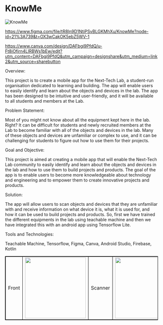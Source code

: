 # KnowMe

![KnowMe](https://user-images.githubusercontent.com/107416261/221327599-911f17b1-272a-4cf2-afe5-116dab1ec68f.png)


https://www.figma.com/file/tR8ln9D1NtiPSvBLGKMhXu/KnowMe?node-id=21%3A739&t=OX3wCakOK5ebZ5WV-1

https://www.canva.com/design/DAFbgi9PfdQ/u-Ft8iOfjrn4LIRBWs1bEw/edit?utm_content=DAFbgi9PfdQ&utm_campaign=designshare&utm_medium=link2&utm_source=sharebutton

Overview:

This project is to create a mobile app for the Next-Tech Lab, a student-run organisation dedicated to learning and building. The app will enable users to easily identify and learn about the objects and devices in the lab. The app has been designed to be intuitive and user-friendly, and it will be available to all students and members at the Lab. 

Problem Statement:

Most of you might not know about all the equipment kept here in the lab. Right?
It can be difficult for students and newly recruited members at the Lab to become familiar with all of the objects and devices in the lab. Many of these objects and devices are unfamiliar or complex to use, and it can be challenging for students to figure out how to use them for their projects.

Goal and Objective:

This project is aimed at creating a mobile app that will enable the Next-Tech Lab community to easily identify and learn about the objects and devices in the lab and how to use them to build projects and products. The goal of the app is to enable users to become more knowledgeable about technology and engineering and to empower them to create innovative projects and products.

Solution:

The app will allow users to scan objects and devices that they are unfamiliar with and receive information on what device it is, what it is used for, and how it can be used to build projects and products. So, first we have trained the different equipments in the lab using teachable machine and then we have integrated this with an android app using Tensorflow Lite.

Tools and Technologies:

Teachable Machine, Tensorflow, Figma, Canva, Android Studio, Firebase, Kotlin



<table style="border: 1px solid black;">
            <tr>
                <td  style="border: 1px solid black ;">
                    Front
                </td>
                <td  style="border: 1px solid black ;">
                    <img src="https://user-images.githubusercontent.com/106223361/221327185-ecc9b557-5c78-402a-8dd3-f3d98eb4cfd9.jpg"   width="200">
                </td>
                <td  style="border: 1px solid black ;">
                    Scanner
                </td>
                <td  style="border: 1px solid black ;">
                    <img src="https://user-images.githubusercontent.com/106223361/221327198-495a41a2-33f3-4c1f-b953-b9b39fdd852a.jpg"   width="200">
                </td>
                 <td  style="border: 1px solid black ;">
                    Details
                </td>
                <td  style="border: 1px solid black ;">
                    <img src="https://user-images.githubusercontent.com/106223361/221327218-9137dc62-591c-4aea-a99b-6019638bbcb0.jpg"   width="200">
                </td>
            </tr>
</table>

